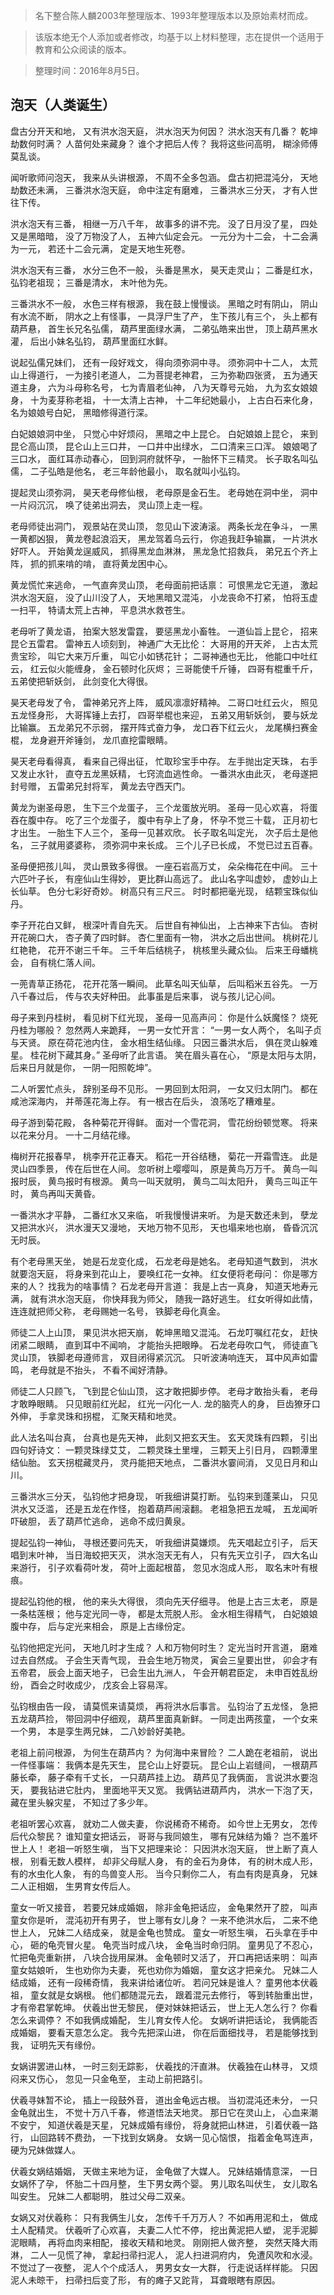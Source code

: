 > 名下整合陈人麟2003年整理版本、1993年整理版本以及原始素材而成。

> 该版本绝无个人添加或者修改，均基于以上材料整理，志在提供一个适用于教育和公众阅读的版本。

> 整理时间：2016年8月5日。

## 泡天（人类诞生）

盘古分开天和地，
又有洪水泡天庭，
洪水泡天为何因？
洪水泡天有几番？
乾坤劫数何时满？
人苗何处来藏身？
谁个才把后人传？
我将这些问高明，
糊涂师傅莫乱谈。

闻听歌师问泡天，
我来从头讲根源，
不周不全多包涵。
盘古初把混沌分，
天地劫数还未满，
三番洪水泡天庭，
命中注定有磨难，
三番洪水三分天，
才有人世往下传。

洪水泡天有三番，
相继一万八千年，
故事多的讲不完。
没了日月没了星，
四处又是黑暗暗，
没了万物没了人，
五神六仙定会元。
一元分为十二会，
十二会满为一元，
若还十二会元满，
定是天地生死卷。

洪水泡天有三番，
水分三色不一般，
头番是黑水，
昊天走灵山；
二番是红水，
弘钧老祖现；
三番是清水，
末叶他为先。

三番洪水不一般，
水色三样有根源，
我在鼓上慢慢谈。
黑暗之时有阴山，
阴山有水流不断，
阴水之上有怪事，
一具浮尸生了产，
生下孩儿有三个，
头上都有葫芦悬，
首生长兄名弘儒，
葫芦里面绿水满，
二弟弘皓来出世，
顶上葫芦黑水灌，
后出小妹名弘钧，
葫芦里面红水鲜。

说起弘儒兄妹们，
还有一段好戏文，
得向须弥洞中寻。
须弥洞中十二人，
太荒山上得道行，
一为接引老道人，
二为菩提老神君，
三为弥勒四张贤，
五为通天道主身，
六为斗母称名号，
七为青眉老仙神，
八为天尊号元始，
九为玄女娘娘身，
十为麦芽称老祖，
十一太清上古神，
十二年纪她最小，
上古白石来化身，
名为娘娘号白妃，
黑暗修得道行深。

白妃娘娘洞中坐，
只觉心中好烦闷，
黑暗之中上昆仑。
白妃娘娘上昆仑，
来到昆仑高山顶，
昆仑山上三口井，
一口井中出绿水，
二口清来三口浑。
娘娘喝了三口水，
面红耳赤动春心，
回到洞府就怀孕，
一胎怀下三精灵。
长子取名叫弘儒，
二子弘皓是他名，
老三年龄他最小，
取名就叫小弘钧。

提起灵山须弥洞，
昊天老母修仙根，
老母原是金石生。
老母她在洞中坐，
洞中一片闷沉沉，
唤了徒弟出洞去，
灵山顶上走一程。

老母师徒出洞门，
观景站在灵山顶，
忽见山下波涛滚。
两条长龙在争斗，
一黑一黄都凶狠，
黄龙卷起浪滔天，
黑龙驾着乌云行，
你追我赶争输赢，
一片洪水好吓人。
开始黄龙逞威风，
抓得黑龙血淋淋，
黑龙急忙招救兵，
弟兄五个齐上阵，
抓的抓来啃的啃，
直将黄龙困中心。

黄龙慌忙来逃命，
一气直奔灵山顶，
老母面前把话禀：
可恨黑龙它无道，
激起洪水泡天庭，
没了山川没了人，
天地黑暗又混沌，
小龙丧命不打紧，
怕将玉虚一扫平，
特请太荒上古神，
平息洪水救苍生。

老母听了黄龙语，
拍案大怒发雷霆，
要惩黑龙小畜牲。
一道仙旨上昆仑，
招来昆仑五雷君。
雷神五人顷刻到，
神通广大无比伦：
大哥用的开天斧，
上古太荒贵宝珍，
叫它大来万斤重，
叫它小如锈花针；
二哥神通也无比，
他能口中吐红云，
红云似火能缠身，
金石顿时化灰烬；
三哥能使千斤锤，
四哥有棍重千斤，
五弟使把斩妖剑，
此剑变化大得很。

昊天老母发了令，
雷神弟兄齐上阵，
威风凛凛好精神。
二哥口吐红云火，
照见五龙怪身形，
大哥挥锤上去打，
四哥举棍也来迎，
五弟又用斩妖剑，
要与妖龙比输赢。
五龙弟兄不示弱，
摆开阵式奋力争，
龙口吞下红云火，
龙尾横扫赛金棍，
龙身避开斧锤剑，
龙爪直挖雷眼睛。

昊天老母看得真，
看来自己得出征，
忙取珍宝手中存。
左手抛出定天珠，
右手又发止水针，
直夺五龙黑妖精，
七窍流血逃性命。
一番洪水由此灭，
老母遂把封号赠，
五雷弟兄封将军，
黄龙去守西天门。

黄龙为谢圣母恩，
生下三个龙蛋子，
三个龙蛋放光明。
圣母一见心欢喜，
将蛋吞在腹中存。
吃了三个龙蛋子，
腹中有孕上了身，
怀孕不觉三十载，
正月初七才出生。
一胎生下人三个，
圣母一见甚欢欣。
长子取名叫定光，
次子后土是他名，
三子就用婆婆称，
须弥洞中来长成。
三个儿子已长成，
不觉已过五百春。

圣母便把孩儿叫，
灵山景致多得很。
一座石岩高万丈，
朵朵梅花在中间。
三十六匹叶子长，
有座仙山生得妙，
更比群山高远了。
此山名字叫虚妙，
虚妙山上长仙草。
色分七彩好奇妙。
树高只有三尺三。
时时都把毫光现，
结颗宝珠似仙丹。

李子开花白又鲜，
根深叶青自先天。
后世自有神仙出，
上古神来下古仙。
杏树开花碗口大，
杏子黄了四时鲜。
杏仁里面有一物，
洪水之后出世间。
桃树花儿红艳艳，
花开不谢三千年。
三千年后结桃子，
桃核里头藏众仙。
后来王母蟠桃会，
自有桃仁落人间。

一蔸青草正扬花，
花开花落一瞬间。
此草名叫天仙草，
后叫稻米五谷先。
一万八千春过后，
传与农夫好种田。
此事虽是后来事，
说与孩儿记心间。

母子来到丹桂树，
看见树下红光现，
圣母一见高声问：
你是什么妖魔怪？
烧死丹桂为哪般？
忽然两人来跪拜，
一男一女忙开言：
“一男一女人两个，
名叫子贞与天贤。
原在荷花池内住，
金水相生结仙缘。
只因三番洪水后，
俱在灵山躲难星。
桂花树下藏其身。”
圣母听了此言语。
笑在眉头喜在心，
“原是太阳与太阴，
后来日月就是你，
一阴一阳照乾坤”。

二人听罢忙点头，
辞别圣母不见形。
一男回到太阳洞，
一女又归太阴门。
都在咸池深海内，
并蒂莲花海上存。
有一根古在后头，
浪荡吃了糟难星。

母子游到菊花殿，
各种菊花开得鲜。
面对一个雪花洞，
雪花纷纷顿觉寒。
将来以花来分月。
一十二月结花缘。

梅树开花报春早，
桃李开花正春天。
稻花一开谷结穗，
菊花一开霜雪连。
此是灵山四季景，
传在后世在人间。
忽听树上嘤嘤叫，
原是黄鸟万万千。
黄鸟一叫报时辰，
黄鸟报时有根源。
黄鸟一叫天就明，
黄鸟二叫太阳升，
黄鸟三叫正午时，
黄鸟再叫天黄昏。

一番洪水才平静，
二番红水又来临，
听我慢慢讲来听。
为是天数还未到，
孽龙又把洪水兴，
洪水漫天又漫地，
天地万物不见形，
天也塌来地也崩，
昏昏沉沉无时辰。

有个老母黑天坐，
她是石龙变化成，
石龙老母是她名。
老母知道气数到，
洪水就要泡天庭，
将身来到花山上，
要唤红花一女神。
红女便将老母问：
你是哪方来的人？
找我为的啥事情？
石龙老母开言道：
我是上古一真身，
知道天地寿元满，
就有洪水泡天庭，
你快拜我为师父，
随我一路好逃生。
红女听得如此情，
连连就把师父称，
老母赐她一名号，
铁脚老母化真金。

师徒二人上山顶，
果见洪水把天崩，
乾坤黑暗又混沌。
石龙叮嘱红花女，
赶快闭紧二眼睛，
直到耳中不闻响，
才能抬头把眼睁。
石龙老母吹口气，
师徒直飞灵山顶，
铁脚老母遵师言，
双目闭得紧沉沉。
只听波涛响连天，
耳中风声如雷鸣，
老母就是不抬头，
不看不闻好清静。

师徒二人只顾飞，
飞到昆仑仙山顶，
这才敢把脚步停。
老母才敢抬头看，
老母才敢睁眼睛。
只见眼前红光起，
红光一闪化一人.
龙的脑壳人的身，
巨齿獠牙口外伸，
手拿灵珠和拐棍，
汇聚天精和地灵。

此人法名叫台真，
台真也是先天神，
此刻又把玄天生。
玄天灵珠有四颗，
引出四句好诗文：
一颗灵珠绿艾艾，
二颗灵珠土里埋，
三颗天上引日月，
四颗潭里结仙胎。
玄天拐棍藏灵丹，
灵丹能把天地点，
二番洪水霎间消，
又见日月和山川。

三番洪水三分天，
弘钧他才把身现，
听我细讲莫打断。
弘钧来到蓬莱山，
只见洪水又泛滥，
还是五龙在作怪，
抱着葫芦闹滚翻。
老祖急把五龙喊，
五龙闻听吓破胆，
丢了葫芦忙逃命，
逃命不成归黄泉。

提起弘钧一神仙，
寻根还要问先天，
听我细讲莫嫌烦。
先天唱起立引子，
后天唱到末叶神，
当日海蛟把天灭，
洪水泡天无有人，
只有先天立引子，
四大名山来游行，
引子欢看荷叶发，
荷叶上面起根苗，
忽见水泡成人形，
取名末叶有根痕。

提起弘钧他的根，
他的来头大得很，
须向先天仔细寻。
他是上古三太老，
原是一条枯莲根；
他与定光同一寺，
都是太荒脱人形。
金水相生得精气，
白妃娘娘腹中存，
后与定光来相会，
原是上古缘份定。

弘钧他把定光问，
天地几时才生成？
人和万物何时生？
定光当时开言道，
磨难过去自然成。
子会生天青气现，
丑会生地万物灵，
寅会三皇要出世，
卯会才有五帝君，
辰会上面天地子，
已会生出九洲人，
午会开朝君臣定，
未申百姓乱纷纷，
酉会之时收成少，
戊亥会上容易浑。

弘钧根由告一段，
请莫慌来请莫烦，
再将洪水后事言。
弘钧治了五龙怪，
急把五龙葫芦捡，
带回洞中仔细观，
葫芦里面真新鲜。
一同走出两孩童，
一个女来一个男，
本是孪生两兄妹，
二八妙龄好美艳。

老祖上前问根源，
为何生在葫芦内？
为何海中来冒险？
二人跪在老祖前，
说出一件怪事端：
我俩本是先天生，
昆仑山上好耍玩。
昆仑山上岩缝间，
一根葫芦藤长牵，
藤子牵有千丈长，
一只葫芦挂上边。
葫芦见了我俩面，
言说洪水要泡天，
要我钻进它肚内，
里面地平天又宽。
我俩钻进葫芦内，
洪水一下泡了天，
藏在里头躲灾星，
不知过了多少年。

老祖听罢心欢喜，
就劝二人做夫妻，
你说稀奇不稀奇。
如今世上无男女，
怎传后代众黎民？
谁知童女把话云，
哥哥与我同娘生，
哪有兄妹结为婚？
岂不羞坏世上人！
老祖一听怒生嗔，
当下又把理来论：
只因洪水泡天庭，
世上断了真人根，
别看无数人模样，
却非父母赋人身，
有的金石为身体，
有的树木成人形，
有的水虫化人象，
有的鸟兽变人形。
当今只剩你二人，
有血有肉是真身，
兄妹二人正相姻，
生男育女传后人。

童女一听又接音，
若要兄妹成婚姻，
除非金龟把话应，
金龟果然开了腔，
叫声童女你是听，
混沌初开有男子，
世上哪有女儿身？
一来不绝洪水后，
二来不绝世上人，
兄妹二人结成亲，
就是金龟也赞成。
童女一听怒生嗔，
石头拿在手中心，
砸的龟壳冒火星。
龟壳当时成八块，
金龟当时命归阴。
童男见了不忍心，
忙把龟壳重新拼，
八块合拢用屎淋。
金龟顿时又活了，
开口再把话来明：
叫声童女姑娘听，
生也劝你为夫妻，
死也劝你为婚姻，
童女这才把亲允。
兄妹二人结成婚，
还有一段稀奇情，
我来讲给诸位听。
若问兄妹是谁人？
童男他本伏羲祖，
童女就是女娲根。
他们都随混元去，
跟着混元去修行，
等到转胎重出世，
才有帝君掌乾坤。
伏羲出世无黎民，
便对妹妹把话云，
世上无人怎么行？
你看怎么来调停？
不如我俩成婚配，
生儿育女传人伦。
女娲听讲把话论，
我俩能否成婚姻，
要看天意怎么定。
我今先把深山进，
你在后面细找寻，
若是能够找到我，
证明先天有缘份。

女娲讲罢进山林，
一时三刻无踪影，
伏羲找的汗直淋。
伏羲独在山林寻，
又烦闷来又伤心，
忽见一只金龟至，
主动上前把路引。

伏羲寻妹暂不论，
插上一段鼓外音，
道出金龟远古根。
当初混沌还未分，
一只金龟就出生，
不觉十万八千春，
修道悟法天地灵。
那日它在灵山上，
心血来潮不安宁，
知道伏羲是天星，
兄妹成婚有缘份，
将身就把山林进，
引着伏羲一路行，
山回路转不费劲，
一下找到女娲身。
女娲一见心恼恨，
指着金龟骂连声，
硬为兄妹做媒人。

伏羲女娲结婚姻，
天做主来地为证，
金龟做了大媒人。
兄妹结婚情意深，
一日女娲怀了孕，
怀胎二十四月整，
生下男女两个婴。
男儿取名叫伏生，
女儿取名叫安生。
兄妹二人都聪明，
胜过父母二双亲。

女娲又对伏羲称：
只有我俩生儿女，
怎传千千万万人？
不如再用泥和土，
做成土人配精灵。
伏羲听了心欢喜，
夫妻二人忙不停，
挖出黄泥把人塑，
泥手泥脚泥眼睛，
再将血肉来相配，
接收天精和地灵。
刚刚把人做齐整，
突然天降大雨淋，
二人一见慌了神，
拿起扫帚扫泥人，
泥人扫进洞府内，
免遭风吹和水浸。
不觉过了一夜整，
泥人个个成活人，
男男女女一大群，
行走说话样样能。
只因泥人未晾干，
扫帚扫后变了形，
有的瘫子又跎背，
耳聋眼瞎有原因。

